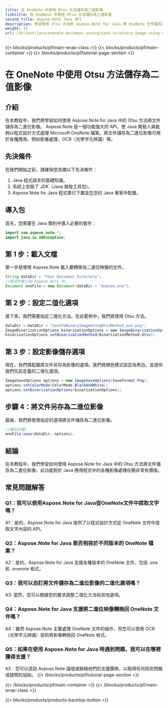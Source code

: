 ```yaml
---
title: 在 OneNote 中使用 Otsu 方法儲存為二值影像
linktitle: 在 OneNote 中使用 Otsu 方法儲存為二值影像
second_title: Aspose.Note Java API
description: 學習使用 Otsu 方法和 Aspose.Note for Java 將 OneNote 文件儲存為二進位影像。使用 Aspose.Note 提升 Java 應用程式的功能。
weight: 15
url: /zh-hant/java/onenote-document-saving/save-to-binary-image-using-otsu-method/
---
```


{{< blocks/products/pf/main-wrap-class >}}
{{< blocks/products/pf/main-container >}}
{{< blocks/products/pf/tutorial-page-section >}}

# 在 OneNote 中使用 Otsu 方法儲存為二值影像

## 介紹

在本教程中，我們將學習如何使用 Aspose.Note for Java 中的 Otsu 方法將文件儲存為二進位影像。 Aspose.Note 是一個功能強大的 API，使 Java 開發人員能夠以程式設計方式處理 Microsoft OneNote 檔案。將文件儲存為二進位影像可用於各種應用，例如影像處理、OCR（光學字元辨識）等。

## 先決條件

在我們開始之前，請確保您具備以下先決條件：
1. Java 程式語言的基礎知識。
2. 系統上安裝了 JDK（Java 開發工具包）。
3. Aspose.Note for Java 程式庫已下載並在您的 Java 專案中配置。

## 導入包

首先，您需要在 Java 類別中匯入必要的套件：
```java
import com.aspose.note.*;
import java.io.IOException;
```

## 第 1 步：載入文檔

第一步是使用 Aspose.Note 載入要轉換為二進位映像的文件。
```java
String dataDir = "Your Document Directory";
//將文件載入到 Aspose.Note 中。
Document oneFile = new Document(dataDir + "Aspose.one");
```

## 第 2 步：設定二值化選項
接下來，我們需要指定二值化方法。在此範例中，我們將使用 Otsu 方法。
```java
dataDir = dataDir + "SaveToBinaryImageUsingOtsuMethod_out.png";
ImageBinarizationOptions binarizationOptions = new ImageBinarizationOptions();
binarizationOptions.setBinarizationMethod(BinarizationMethod.Otsu);
```

## 第 3 步：設定影像儲存選項
現在，我們將配置將文件另存為影像的選項。我們將顏色模式設定為黑白，並提供我們先前定義的二值化選項。
```java
ImageSaveOptions options = new ImageSaveOptions(SaveFormat.Png);
options.setColorMode(ColorMode.BlackAndWhite);
options.setBinarizationOptions(binarizationOptions);
```

## 步驟 4：將文件另存為二進位影像
最後，我們將使用指定的選項將文件儲存為二進位影像。
```java
//儲存文檔。
oneFile.save(dataDir, options);
```

## 結論
在本教程中，我們學習如何使用 Aspose.Note for Java 中的 Otsu 方法將文件儲存為二進位影像。此功能對於 Java 應用程式中的各種影像處理任務非常有價值。

## 常見問題解答

### Q1：我可以使用Aspose.Note for Java從OneNote文件中提取文字嗎？

A1：是的，Aspose.Note for Java 提供了以程式設計方式從 OneNote 文件中提取文字內容的 API。

### Q2：Aspose.Note for Java 是否相容於不同版本的 OneNote 檔案？

A2：是的，Aspose.Note for Java 支援各種版本的 OneNote 文件，包括 .one 和 .onenote 格式。

### Q3：我可以自訂將文件儲存為二進位影像的二值化選項嗎？

A3: 當然，您可以根據您的要求調整二值化方法和其他選項。

### Q4：Aspose.Note for Java 支援將二進位映像轉換回 OneNote 文件嗎？

A4：雖然 Aspose.Note 主要處理 OneNote 文件的操作，但您可以使用 OCR（光學字元辨識）技術將影像轉換回 OneNote 格式。

### Q5：如果在使用 Aspose.Note for Java 時遇到問題，我可以在哪裡獲得支援？

A5：您可以造訪 Aspose.Note 論壇或聯絡他們的支援團隊，以取得任何技術問題或疑問的協助。
{{< /blocks/products/pf/tutorial-page-section >}}

{{< /blocks/products/pf/main-container >}}
{{< /blocks/products/pf/main-wrap-class >}}

{{< blocks/products/products-backtop-button >}}
